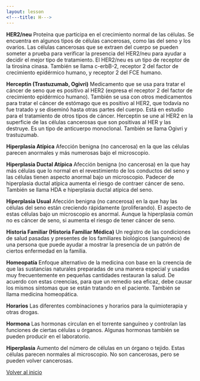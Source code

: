 ```yaml
---
layout: lesson
<!---title: H--->
---
```


<a name="top"></a>

**HER2/neu**
Proteína que participa en el crecimiento normal de las células. Se encuentra en algunos tipos de células cancerosas, como las del seno y los ovarios. Las células cancerosas que se extraen del cuerpo se pueden someter a prueba para verificar la presencia del HER2/neu para ayudar a decidir el mejor tipo de tratamiento. El HER2/neu es un tipo de receptor de la tirosina cinasa. También se llama c-erbB-2, receptor 2 del factor de crecimiento epidérmico humano, y receptor 2 del FCE humano.

**Herceptin (Trastuzumab, Ogivri)**
Medicamento que se usa para tratar el cáncer de seno que es positivo al HER2 (expresa el receptor 2 del factor de crecimiento epidérmico humano). También se usa con otros medicamentos para tratar el cáncer de estómago que es positivo al HER2, que todavía no fue tratado y se diseminó hasta otras partes del cuerpo. Está en estudio para el tratamiento de otros tipos de cáncer. Herceptin se une al HER2 en la superficie de las células cancerosas que son positivas al HER y las destruye. Es un tipo de anticuerpo monoclonal. También se llama Ogivri y trastuzumab.

**Hiperplasia Atípica**
Afección benigna (no cancerosa) en la que las células parecen anormales y más numerosas bajo el microscopio.

**Hiperplasia Ductal Atípica**
Afección benigna (no cancerosa) en la que hay más células que lo normal en el revestimiento de los conductos del seno y las células tienen aspecto anormal bajo un microscopio. Padecer de hiperplasia ductal atípica aumenta el riesgo de contraer cáncer de seno. También se llama HDA e hiperplasia ductal atípica del seno.

**Hiperplasia Usual**
Afección benigna (no cancerosa) en la que hay las células del seno están creciendo rápidamente (proliferando). El aspecto de estas células bajo un microscopio es anormal. Aunque la hiperplasia común no es cáncer de seno, si aumenta el riesgo de tener cáncer de seno. 

**Historia Familiar (Historia Familiar Médica)**
Un registro de las condiciones de salud pasadas y presentes de los familiares biológicos (sanguíneos) de una persona que puede ayudar a mostrar la presencia de un patrón de ciertos enfermedad en la familia.

**Homeopatía**
Enfoque alternativo de la medicina con base en la creencia de que las sustancias naturales preparadas de una manera especial y usadas muy frecuentemente en pequeñas cantidades restauran la salud. De acuerdo con estas creencias, para que un remedio sea eficaz, debe causar los mismos síntomas que se están tratando en el paciente. También se llama medicina homeopática.

**Horarios**
Las diferentes combinaciones y horarios para la quimioterapia y otras drogas.

**Hormona**
Las hormonas circulan en el torrente sanguíneo y controlan las funciones de ciertas células u órganos. Algunas hormonas también se pueden producir en el laboratorio.

**Hiperplasia**
Aumento del número de células en un órgano o tejido. Estas células parecen normales al microscopio. No son cancerosas, pero se pueden volver cancerosas.


<!--a href="#top">Volver arriba</a-->
<a href="https://scnslabutsa.github.io/myhthelperEduContent/Glossarysp/index.html">Volver al inicio</a>

